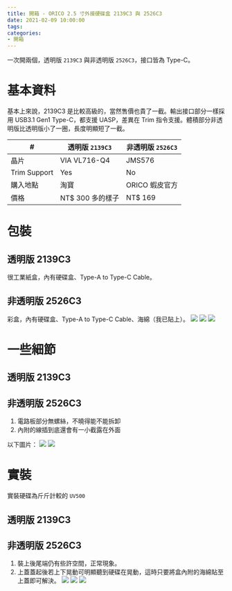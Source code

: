 ```yaml
---
title: 開箱 - ORICO 2.5 寸外接硬碟盒 2139C3 與 2526C3
date: 2021-02-09 10:00:00
tags:
categories:
- 開箱
---
```

一次開兩個，透明版 `2139C3` 與非透明版 `2526C3`，接口皆為 Type-C。
<!--more-->
# 基本資料
基本上來說，2139C3 是比較高級的，當然售價也貴了一截。輸出接口部分一樣採用 USB3.1 Gen1 Type-C，都支援 UASP，差異在 Trim 指令支援。體積部分非透明版比透明版小了一圈，長度明顯短了一截。

| #      | 透明版 `2139C3` | 非透明版 `2526C3` |
|-|-|-|
| 晶片  | VIA VL716-Q4 | JMS576 |
| Trim Support | Yes | No |
| 購入地點 | 淘寶 | ORICO 蝦皮官方 |
| 價格 | NT$ 300 多的樣子 | NT$ 169 |

# 包裝
## 透明版 2139C3
很工業紙盒，內有硬碟盒、Type-A to Type-C Cable。

## 非透明版 2526C3
彩盒，內有硬碟盒、Type-A to Type-C Cable、海綿（我已貼上）。
![](https://bn1302files.storage.live.com/y4mgC-dOQqnMCFJHTt3KrbLf0CUwpqoAKfAVgFweo4EeZ8SYe_1aCEDoy8mgPtDRdTNp-svpUiApZtBoJZpOyL0eRbSMjcPg0uVl3vL6ipaZnvx3kyecsznPvJEbhyfZ2_YAijTIYIU_v_6VcDzWhJTWFMMBJGciAj7aJBnweJazZlTmvSWfjpjyLklbqIIuDtK?width=2000&height=1202&cropmode=none)
![](https://bn1302files.storage.live.com/y4moFFwZggij3ko06M1EQSsBLo2BuTBY4P1On9DaTUU3tp27sh83AP-Eo_Jacm9cqqzAmB0Cui23S-8s5d_2AbVc9hjGtM2l_5Wa7M9HvPEU6zBFd7c-QltaJQzp1G8ngBNl5XSWA-B0AZP3pCxl-kmKeGyH7r61hSE7vDXoIoRq79_WydzTpJ-fTv1vuQ3ATUF?width=2000&height=1500&cropmode=none)
![](https://bn1302files.storage.live.com/y4mdLGcavYHgNySM9P8p1ZAeZLzzHVemqwUEFAl_1yM2KXggWY4LUaDNwRsKlb9h5gjCz5KWbND_0H08RDVl1S1TLRFnn6eGTJKmIQcYaK430JLiEWk2Od3vGebCMFNQRwDg5Qyjq2XL1XgJzW3PHVbIodWX1vlKn_4QqpH2A7WiRLzqC-YObBTv6CTWswlKMmv?width=2000&height=1500&cropmode=none)

# 一些細節
## 透明版 2139C3

## 非透明版 2526C3
1. 電路板部分無螺絲，不曉得能不能拆卸
2. 內附的線插到底還會有一小截露在外面

以下圖片：
![](https://bn1302files.storage.live.com/y4mqa8Yf_a-a0smyR3Y0wyaoSlD2bnru1LjRtx8CP6JIESe0dJSTHtn6wrrpqsMQ59TPdtimaRQHmBK1ODr9b5lbDfChrp147q8T6UlF8QzecTTg_2DHnYesRuOFV6SNtk7-kKHwcSfrq7j_0Nmw7-eQsQ_MPspZQdVsvuCONHENeAlaw63Yqup_-C8RmPP0x-7?width=2000&height=1500&cropmode=none)
![](https://bn1302files.storage.live.com/y4mjTpQidnZlPUxMgslQFkr-Z32EkgQsgAVduJYJryMt3YHc7cRtU-cppPkSASuXWW0EiGJ9IcMO3TOt5ydwdV33N8vDYVb7QXtsyQYvBq5XQ3ixoMWZvzO9alex4q_LYJNk6mKmLDaAy-K5S0J9OddXYWhLUYuXpqaICzmFhhC8enF2u8zURxKfLXaygqMd1fL?width=2000&height=1500&cropmode=none)

# 實裝
實裝硬碟為斤斤計較的 `UV500`

## 透明版 2139C3

## 非透明版 2526C3
1. 裝上後尾端仍有些許空間，正常現象。
2. 上蓋蓋起後若上下晃動可明顯聽到硬碟在晃動，這時只要將盒內附的海綿貼至上蓋即可解決。
![](https://bn1302files.storage.live.com/y4m6fo15j0qwjnVYpEXBM5nDPdz_Lt4gZQZ3P3k2tf6_UxHrNK24etH1M4NOmbo4k50kYj2eALuZHUbKZjH-rbzkD9aSZkyidN_GkC9g-fV7aPjH8Dws1MxWCP6QBfDxyaGof0iK4e75CxcBokeWfVpyFNQ3s_JKvfac6Tm0DDFewvqtG9qfblSLUy5aWPh9kb5?width=2000&height=1500&cropmode=none)
![](https://bn1302files.storage.live.com/y4mMvx3whRXMMtXjbrl5yUzQDSVsjUQ1M6HkTro_bUcAXHlVvWWZuZQVYX5yjtmpLURE3SVWEvVdVKXCVainMQLmGEHrPqCKokeYMvdWefz_bI7mqPoAVy0Ln1L23bNwUIHRgnQJRUGVZyE4_pjssMotV07ULw1IEeq1CaNPeCW30gcSoBXVLVTPDKng6uhgD6u?width=739&height=366&cropmode=none)
![](https://bn1302files.storage.live.com/y4mte2X2oGgvwckutj1cPHWNvx1M4Qd7tQrYoKmaTiv4pWvPffuMzMsEjp0FQoseA3akjnD9DNPbI0G4zu1YLzPgnLedL7DsMtvJVUeOFUzOQqxboMN6uDtZYf_U6NVbTxRJfCdaGGIenUyN2loD0R9UuHXyjHck-BhDCpXRk3cvYEe11DEpLYmHt806Wlw5J0C?width=2074&height=1364&cropmode=none)